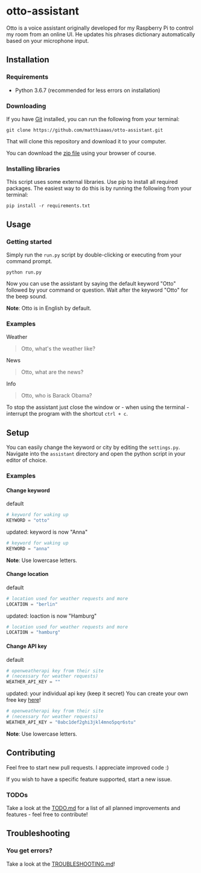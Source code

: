 # otto-assistant

Otto is a voice assistant originally developed for my Raspberry Pi to control my room from an online UI. He updates his phrases dictionary automatically based on your microphone input.

## Installation

### Requirements

- Python 3.6.7 (recommended for less errors on installation)

### Downloading

If you have [Git](https://git-scm.com/) installed, you can run the following from your terminal:

```
git clone https://github.com/matthiaaas/otto-assistant.git
```

That will clone this repository and download it to your computer.

You can download the [zip file](https://github.com/matthiaaas/otto-assistant/archive/master.zip) using your browser of course.

### Installing libraries

This script uses some external libraries. Use pip to install all required packages. The easiest way to do this is by running the following from your terminal:

```
pip install -r requirements.txt
```


## Usage

### Getting started

Simply run the `run.py` script by double-clicking or executing from your command prompt.

```
python run.py
```

Now you can use the assistant by saying the default keyword "Otto" followed by your command or question. Wait after the keyword "Otto" for the beep sound.

**Note**: Otto is in English by default.

### Examples

Weather
> Otto, what's the weather like?

News
> Otto, what are the news?

Info
> Otto, who is Barack Obama?

To stop the assistant just close the window or - when using the terminal - interrupt the program with the shortcut `ctrl + c`.


## Setup

You can easily change the keyword or city by editing the `settings.py`. Navigate into the `assistant` directory and open the python script in your editor of choice.

### Examples

#### Change keyword

default
```py
# keyword for waking up
KEYWORD = "otto"
```

updated: keyword is now "Anna"
```py
# keyword for waking up
KEYWORD = "anna"
```

**Note**: Use lowercase letters.

#### Change location

default
```py
# location used for weather requests and more
LOCATION = "berlin"
```

updated: loaction is now "Hamburg"
```py
# location used for weather requests and more
LOCATION = "hamburg"
```

#### Change API key

default
```py
# openweatherapi key from their site
# (necessary for weather requests)
WEATHER_API_KEY = ""
```

updated: your individual api key (keep it secret)
You can create your own free key [here](https://home.openweathermap.org/api_keys)!
```py
# openweatherapi key from their site
# (necessary for weather requests)
WEATHER_API_KEY = "0abc1def2ghi3jkl4mno5pqr6stu"
```

**Note**: Use lowercase letters.


## Contributing

Feel free to start new pull requests. I appreciate improved code :)

If you wish to have a specific feature supported, start a new issue.

### TODOs

Take a look at the [TODO.md](https://github.com/matthiaaas/otto-assistant/blob/master/TODO.md) for a list of all planned improvements and features - feel free to contribute!

## Troubleshooting

### You get errors?

Take a look at the [TROUBLESHOOTING.md](https://github.com/matthiaaas/otto-assistant/blob/master/TROUBLESHOOTING.md)!
